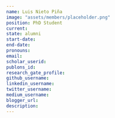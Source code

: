```yaml
---
name: Luis Nieto Piña
image: "assets/members/placeholder.png"
position: PhD Student
current:
state: alumni
start-date:
end-date:
pronouns:
email:
scholar_userid:
publons_id:
research_gate_profile:
github_username:
linkedin_username:
twitter_username:
medium_username:
blogger_url:
description:
---
```

